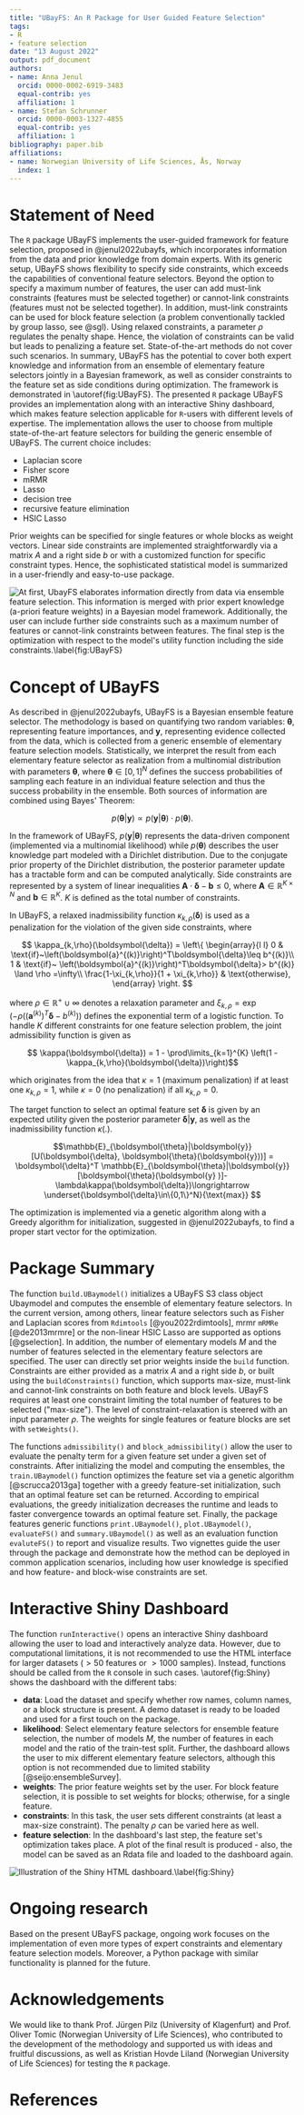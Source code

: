```yaml
---
title: "UBayFS: An R Package for User Guided Feature Selection"
tags:
- R
- feature selection
date: "13 August 2022"
output: pdf_document
authors:
- name: Anna Jenul
  orcid: 0000-0002-6919-3483
  equal-contrib: yes
  affiliation: 1
- name: Stefan Schrunner
  orcid: 0000-0003-1327-4855
  equal-contrib: yes
  affiliation: 1
bibliography: paper.bib
affiliations:
- name: Norwegian University of Life Sciences, Ås, Norway
  index: 1
---
```


# Statement of Need

The $\mathtt{R}$ package UBayFS implements the user-guided framework for feature selection, proposed in @jenul2022ubayfs, which incorporates information from the data and prior knowledge from domain experts. With its generic setup, UBayFS shows flexibility to specify side constraints, which exceeds the capabilities of conventional feature selectors. Beyond the option to specify a maximum number of features, the user can add must-link constraints (features must be selected together) or cannot-link constraints (features must not be selected together). In addition, must-link constraints can be used for block feature selection (a problem conventionally tackled by group lasso, see @sgl). Using relaxed constraints, a parameter $\rho$ regulates the penalty shape. Hence, the violation of constraints can be valid but leads to penalizing a feature set. State-of-the-art methods do not cover such scenarios. In summary, UBayFS has the potential to
cover both expert knowledge and information from an ensemble of elementary feature selectors jointly in a Bayesian framework, as well as
consider constraints to the feature set as side conditions during optimization. The framework is demonstrated in \autoref{fig:UBayFS}.
The presented $\mathtt{R}$ package UBayFS provides an implementation along with an interactive Shiny dashboard, which makes feature selection applicable for $\mathtt{R}$-users with different levels of expertise. The implementation allows the user to choose from multiple state-of-the-art feature selectors for building the generic ensemble of UBayFS. The current choice includes:

- Laplacian score
- Fisher score
- mRMR
- Lasso
- decision tree
- recursive feature elimination
- HSIC Lasso

Prior weights can be specified for single features or whole blocks as weight vectors. Linear side constraints are implemented straightforwardly via a matrix $A$ and a right side $b$ or with a customized function for specific constraint types. Hence, the sophisticated statistical model is summarized in a user-friendly and easy-to-use package.


![At first, UbayFS elaborates information directly from data via ensemble feature selection. This information is merged with prior expert knowledge (a-priori feature weights) in a Bayesian model framework. Additionally, the user can include further side constraints such as a maximum number of features or cannot-link constraints between features. The final step is the optimization with respect to the model's utility function including the side constraints.\label{fig:UBayFS}](UBayFS_concept.png)

# Concept of UBayFS

As described in @jenul2022ubayfs, UBayFS is a Bayesian ensemble feature selector. The methodology is based on quantifying two random variables: $\boldsymbol{\theta}$, representing feature importances, and $\boldsymbol{y}$, representing evidence collected from the data, which is collected from a generic ensemble of elementary feature selection models. Statistically, we interpret the result from each elementary feature selector as realization from a multinomial distribution with parameters $\boldsymbol{\theta}$, where $\boldsymbol{\theta}\in[0,1]^N$ defines the success probabilities of sampling each feature in an individual feature selection and thus the success probability in the ensemble. Both sources of information are combined using Bayes' Theorem:

$$p(\boldsymbol{\theta}|\boldsymbol{y})\propto p(\boldsymbol{y}|\boldsymbol{\theta})\cdot p(\boldsymbol{\theta}).$$

In the framework of UBayFS,  $p(\boldsymbol{y}|\boldsymbol{\theta})$ represents the data-driven component (implemented via a multinomial likelihood) while $p(\boldsymbol{\theta})$ describes the user knowledge part modeled with a Dirichlet distribution. Due to the conjugate prior property of the Dirichlet distribution, the posterior parameter update has a tractable form and can be computed analytically.  Side constraints are represented by a system of linear inequalities $\boldsymbol{A}\cdot \boldsymbol{\delta}-\boldsymbol{b}\leq 0$, where $\boldsymbol{A}\in\mathbb{R}^{K\times N}$ and $\boldsymbol{b}\in\mathbb{R}^K$. $K$ is defined as the total number of constraints. 

In UBayFS, a relaxed inadmissibility function $\kappa_{k,\rho}(\boldsymbol{\delta})$ is used as a penalization for the violation of the given side constraints, where

$$
\kappa_{k,\rho}(\boldsymbol{\delta}) = \left\{
    \begin{array}{l l}
    0 & \text{if}~\left(\boldsymbol{a}^{(k)}\right)^T\boldsymbol{\delta}\leq b^{(k)}\\
    1 & \text{if}~ \left(\boldsymbol{a}^{(k)}\right)^T\boldsymbol{\delta}> b^{(k)} \land \rho =\infty\\
    \frac{1-\xi_{k,\rho}}{1 + \xi_{k,\rho}} & \text{otherwise},
    \end{array}
    \right.
$$
    
where $\rho\in\mathbb{R}^+ \cup {\infty}$ denotes a relaxation parameter and
$\xi_{k,\rho} = \exp\left(-\rho \left(\left( \boldsymbol{a}^{(k)}\right)^T\boldsymbol{\delta} - b^{(k)}\right)\right)$ defines the exponential term of a logistic function. To handle $K$ different constraints for one feature selection problem, the joint admissibility function is given as

$$ \kappa(\boldsymbol{\delta})
    = 1 - \prod\limits_{k=1}^{K} \left(1 -\kappa_{k,\rho}(\boldsymbol{\delta})\right)$$

which originates from the idea that $\kappa = 1$ (maximum penalization) if at least one $\kappa_{k,\rho}=1$, while $\kappa=0$ (no penalization) if all $\kappa_{k,\rho}=0$. 

The target function to select an optimal feature set $\boldsymbol{\delta}$ is given by an expected utility given the posterior parameter $\boldsymbol{\delta} | \boldsymbol{y}$, as well as the inadmissibility function $\kappa(.)$.

$$\mathbb{E}_{\boldsymbol{\theta}|\boldsymbol{y}}[U(\boldsymbol{\delta}, \boldsymbol{\theta}(\boldsymbol{y}))] = \boldsymbol{\delta}^T \mathbb{E}_{\boldsymbol{\theta}|\boldsymbol{y}}[\boldsymbol{\theta}(\boldsymbol{y} )]-\lambda\kappa(\boldsymbol{\delta})\longrightarrow \underset{\boldsymbol{\delta}\in\{0,1\}^N}{\text{max}}
$$

The optimization is implemented via a genetic algorithm along with a Greedy algorithm for initialization, suggested in @jenul2022ubayfs, to find a proper start vector for the optimization.

# Package Summary
The function `build.UBaymodel()` initializes a UBayFS S3 class object Ubaymodel and computes the ensemble of elementary feature selectors. In the current version, among others, linear feature selectors such as Fisher and Laplacian scores from `Rdimtools` [@you2022rdimtools], mrmr `mRMRe` [@de2013mrmre] or the non-linear HSIC Lasso are supported as options [@gselection]. In addition, the number of elementary models $M$ and the number of features selected in the elementary feature selectors are specified. The user can directly set prior weights inside the `build` function. Constraints are either provided as a matrix $A$ and a right side $b$, or built using the `buildConstraints()` function, which supports max-size, must-link and cannot-link constraints on both feature and block levels. UBayFS requires at least one constraint limiting the total number of features to be selected ("max-size"). The level of constraint-relaxation is steered with an input parameter $\rho$. The weights for single features or feature blocks are set with `setWeights()`.

The functions `admissibility()` and `block_admissibility()` allow the user to evaluate the penalty term for a given feature set under a given set of constraints. After initializing the model and computing the ensembles, the `train.UBaymodel()` function optimizes the feature set via a genetic algorithm [@scrucca2013ga] together with a greedy feature-set initialization, such that an optimal feature set can be returned. According to empirical evaluations, the greedy initialization decreases the runtime and leads to faster convergence towards an optimal feature set.  Finally, the package features generic functions `print.UBaymodel()`, `plot.UBaymodel()`, `evaluateFS()` and `summary.UBaymodel()` as well as an evaluation function `evaluteFS()` to report and visualize results. Two vignettes guide the user through the package and demonstrate how the method can be deployed in common application scenarios, including how user knowledge is specified and how feature- and block-wise constraints are set.

# Interactive Shiny Dashboard
 The function `runInteractive()` opens an interactive Shiny dashboard allowing the user to load and interactively analyze data. However, due to computational limitations, it is not recommended to use the HTML interface for larger datasets ($> 50$ features or $>1000$ samples). Instead, functions should be called from the $\mathtt{R}$ console in such cases. \autoref{fig:Shiny} shows the dashboard with the different tabs:

 - **data**: Load the dataset and specify whether row names, column names, or a block structure is present. A demo dataset is ready to be loaded and used for a first touch on the package.
 - **likelihood**: Select elementary feature selectors for ensemble feature selection, the number of models $M$, the number of features in each model and the ratio of the train-test split. Further, the dashboard allows the user to mix different elementary feature selectors, although this option is not recommended due to limited stability [@seijo:ensembleSurvey].
 - **weights**: The prior feature weights set by the user. For block feature selection, it is possible to set weights for blocks; otherwise, for a single feature.
 - **constraints**: In this task, the user sets different constraints (at least a max-size constraint). The penalty $\rho$ can be varied here as well.
 - **feature selection**: In the dashboard's last step, the feature set's optimization takes place. A plot of the final result is produced - also, the model can be saved as an Rdata file and loaded to the dashboard again.

 ![Illustration of the Shiny HTML dashboard.\label{fig:Shiny}](UBay_Shiny_Screenshot.png)

# Ongoing research
Based on the present UBayFS package, ongoing work focuses on the implementation of even more types of expert constraints and elementary feature selection models. Moreover, a Python package with similar functionality is planned for the future.

# Acknowledgements
We would like to thank Prof. Jürgen Pilz (University of Klagenfurt) and Prof. Oliver Tomic (Norwegian University of Life Sciences), who contributed to the development of the methodology and supported us with ideas and fruitful discussions, as well as Kristian Hovde Liland (Norwegian University of Life Sciences) for testing the $\mathtt{R}$ package.

# References

